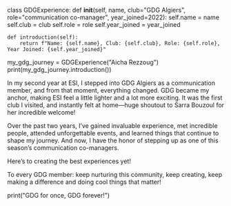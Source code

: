 class GDGExperience:
    def __init__(self, name, club="GDG Algiers", role="communication co-manager", year_joined=2022):
        self.name = name
        self.club = club
        self.role = role
        self.year_joined = year_joined

    def introduction(self):
        return f"Name: {self.name}, Club: {self.club}, Role: {self.role}, Year Joined: {self.year_joined}"

my_gdg_journey = GDGExperience("Aicha Rezzoug")
print(my_gdg_journey.introduction())


In my second year at ESI, I stepped into GDG Algiers as a communication member, 
and from that moment, everything changed. GDG became my anchor, making ESI feel 
a little lighter and a lot more exciting. It was the first club I visited, 
and instantly felt at home—huge shoutout to Sarra Bouzoul for her incredible welcome!

Over the past two years, I’ve gained invaluable experience, met incredible people, 
attended unforgettable events, and learned things that continue to shape my journey. 
And now, I have the honor of stepping up as one of this season’s communication co-managers.

Here’s to creating the best experiences yet! 

To every GDG member: keep nurturing this community, keep creating, keep making a difference and doing cool things that matter!

print("GDG for once, GDG forever!")